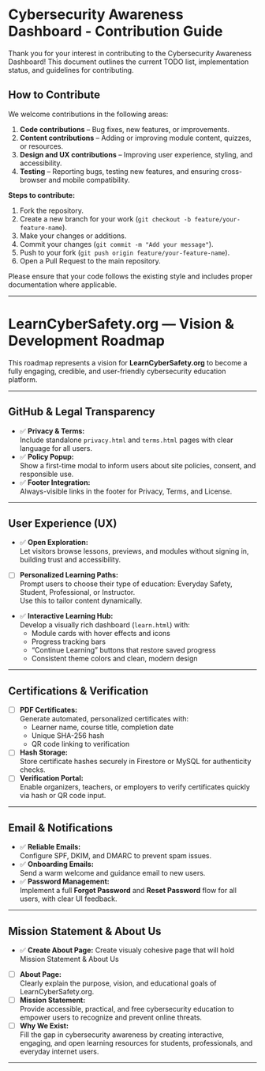 # Cybersecurity Awareness Dashboard - Contribution Guide

Thank you for your interest in contributing to the Cybersecurity Awareness Dashboard! This document outlines the current TODO list, implementation status, and guidelines for contributing.

## How to Contribute

We welcome contributions in the following areas:

1. **Code contributions** – Bug fixes, new features, or improvements.
2. **Content contributions** – Adding or improving module content, quizzes, or resources.
3. **Design and UX contributions** – Improving user experience, styling, and accessibility.
4. **Testing** – Reporting bugs, testing new features, and ensuring cross-browser and mobile compatibility.

**Steps to contribute:**

1. Fork the repository.
2. Create a new branch for your work (`git checkout -b feature/your-feature-name`).
3. Make your changes or additions.
4. Commit your changes (`git commit -m "Add your message"`).
5. Push to your fork (`git push origin feature/your-feature-name`).
6. Open a Pull Request to the main repository.

Please ensure that your code follows the existing style and includes proper documentation where applicable.

---

# LearnCyberSafety.org — Vision & Development Roadmap

This roadmap represents a vision for **LearnCyberSafety.org** to become a fully engaging, credible, and user-friendly cybersecurity education platform.

---

## GitHub & Legal Transparency
- ✅ **Privacy & Terms:**  
  Include standalone `privacy.html` and `terms.html` pages with clear language for all users.
- ✅ **Policy Popup:**  
  Show a first-time modal to inform users about site policies, consent, and responsible use.
- ✅ **Footer Integration:**  
  Always-visible links in the footer for Privacy, Terms, and License.

---

## User Experience (UX)
- ✅ **Open Exploration:**  
  Let visitors browse lessons, previews, and modules without signing in, building trust and accessibility.
- [ ] **Personalized Learning Paths:**  
  Prompt users to choose their type of education: Everyday Safety, Student, Professional, or Instructor.  
  Use this to tailor content dynamically.
- ✅ **Interactive Learning Hub:**  
  Develop a visually rich dashboard (`learn.html`) with:
  - Module cards with hover effects and icons  
  - Progress tracking bars  
  - “Continue Learning” buttons that restore saved progress  
  - Consistent theme colors and clean, modern design

---

## Certifications & Verification
- [ ] **PDF Certificates:**  
  Generate automated, personalized certificates with:
  - Learner name, course title, completion date  
  - Unique SHA-256 hash  
  - QR code linking to verification
- [ ] **Hash Storage:**  
  Store certificate hashes securely in Firestore or MySQL for authenticity checks.
- [ ] **Verification Portal:**  
  Enable organizers, teachers, or employers to verify certificates quickly via hash or QR code input.

---

## Email & Notifications
- ✅ **Reliable Emails:**  
  Configure SPF, DKIM, and DMARC to prevent spam issues.
- ✅ **Onboarding Emails:**  
  Send a warm welcome and guidance email to new users.
- ✅ **Password Management:**  
  Implement a full **Forgot Password** and **Reset Password** flow for all users, with clear UI feedback.

---

## Mission Statement & About Us
- ✅ **Create About Page:**
  Create visualy cohesive page that will hold Mission Statement & About Us
- [ ] **About Page:**  
  Clearly explain the purpose, vision, and educational goals of LearnCyberSafety.org.
- [ ] **Mission Statement:**  
  Provide accessible, practical, and free cybersecurity education to empower users to recognize and prevent online threats.
- [ ] **Why We Exist:**  
  Fill the gap in cybersecurity awareness by creating interactive, engaging, and open learning resources for students, professionals, and everyday internet users.

---

